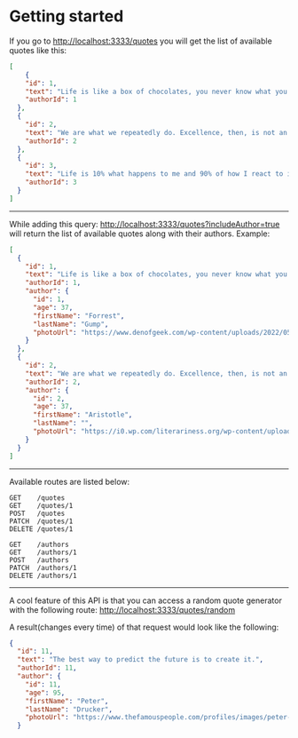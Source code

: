 # Getting started

If you go to [http://localhost:3333/quotes](http://localhost:3333/quotes) you will get the list of available quotes like this:

```JSON
[
    {
    "id": 1,
    "text": "Life is like a box of chocolates, you never know what you are going to get.",
    "authorId": 1
  },
  {
    "id": 2,
    "text": "We are what we repeatedly do. Excellence, then, is not an act, but a habit.",
    "authorId": 2
  },
  {
    "id": 3,
    "text": "Life is 10% what happens to me and 90% of how I react to it.",
    "authorId": 3
  }
]
```

---

While adding this query: [http://localhost:3333/quotes?includeAuthor=true](http://localhost:3333/quotes?includeAuthor=true) will return the list of available quotes along with their authors. Example:

```json
[
  {
    "id": 1,
    "text": "Life is like a box of chocolates, you never know what you are going to get.",
    "authorId": 1,
    "author": {
      "id": 1,
      "age": 37,
      "firstName": "Forrest",
      "lastName": "Gump",
      "photoUrl": "https://www.denofgeek.com/wp-content/uploads/2022/05/Tom-Hanks-as-Forrest-Gump.jpeg?fit=1200%2C714"
    }
  },
  {
    "id": 2,
    "text": "We are what we repeatedly do. Excellence, then, is not an act, but a habit.",
    "authorId": 2,
    "author": {
      "id": 2,
      "age": 37,
      "firstName": "Aristotle",
      "lastName": "",
      "photoUrl": "https://i0.wp.com/literariness.org/wp-content/uploads/2019/04/84469b33a7827daa536dd0056749f83e.jpg?fit=564%2C656&ssl=1"
    }
  }
]
```

---

Available routes are listed below:

```
GET    /quotes
GET    /quotes/1
POST   /quotes
PATCH  /quotes/1
DELETE /quotes/1

GET    /authors
GET    /authors/1
POST   /authors
PATCH  /authors/1
DELETE /authors/1
```

---

A cool feature of this API is that you can access a random quote generator with the following route:
[http://localhost:3333/quotes/random](http://localhost:3333/quotes/random)

A result(changes every time) of that request would look like the following:

```JSON
{
  "id": 11,
  "text": "The best way to predict the future is to create it.",
  "authorId": 11,
  "author": {
    "id": 11,
    "age": 95,
    "firstName": "Peter",
    "lastName": "Drucker",
    "photoUrl": "https://www.thefamouspeople.com/profiles/images/peter-drucker-6.jpg"
  }
```
